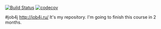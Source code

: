 [![Build Status](https://travis-ci.org/rmnick/job4j.svg?branch=master)](https://travis-ci.org/rmnick/job4j)
[![codecov](https://codecov.io/gh/rmnick/job4j/branch/master/graph/badge.svg)](https://codecov.io/gh/rmnick/job4j)

#job4j
 http://job4j.ru/
 It's my repository. I'm going to finish this course in 2 months.
 